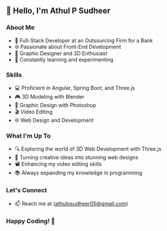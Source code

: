 ## 👋 Hello, I'm Athul P Sudheer

### About Me
- 💼 Full-Stack Developer at an Outsourcing Firm for a Bank
- 🌐 Passionate about Front-End Development
- 🎨 Graphic Designer and 3D Enthusiast
- 🚀 Constantly learning and experimenting

### Skills
- 💻 Proficient in Angular, Spring Boot, and Three.js
- 🎮 3D Modeling with Blender
- 🎨 Graphic Design with Photoshop
- 🎬 Video Editing
- 🌐 Web Design and Development

### What I'm Up To
- 🔍 Exploring the world of 3D Web Development with Three.js
- 🎨 Turning creative ideas into stunning web designs
- 📽️ Enhancing my video editing skills
- 📚 Always expanding my knowledge in programming

### Let's Connect
- 📫 Reach me at (athulpsudheer05@gmail.com)


### Happy Coding! 🚀

